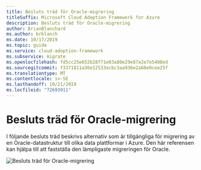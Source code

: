 ```yaml
---
title: Besluts träd för Oracle-migrering
titleSuffix: Microsoft Cloud Adoption Framework for Azure
description: Besluts träd för Oracle-migrering
author: BrianBlanchard
ms.author: brblanch
ms.date: 10/17/2019
ms.topic: guide
ms.service: cloud-adoption-framework
ms.subservice: migrate
ms.openlocfilehash: fd5cc25e652b28f71e03a80e29e87a2e7e5408ed
ms.sourcegitcommit: f3371811a36e12533ecbc3aa936e2a68e0cee25f
ms.translationtype: MT
ms.contentlocale: sv-SE
ms.lasthandoff: 10/21/2019
ms.locfileid: "72693911"
---
```

# <a name="oracle-migration-decision-tree"></a>Besluts träd för Oracle-migrering

I följande besluts träd beskrivs alternativ som är tillgängliga för migrering av en Oracle-datastruktur till olika data plattformar i Azure.
Den här referensen kan hjälpa till att fastställa den lämpligaste migreringen för Oracle.

![Besluts träd för Oracle-migrering](../../_images/innovate/considerations/oracle-migration-decision-tree.png)
